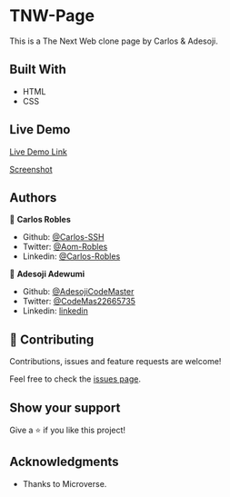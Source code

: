 # TNW-Page
This is a The Next Web clone page by Carlos &amp; Adesoji.

## Built With

- HTML
- CSS

## Live Demo

[Live Demo Link](https://rawcdn.githack.com/carlos-ssh/tnw-page/d6869adb73120c51f02d8c7759247140eaa1d79c/index.html)

[Screenshot](./assets/font/tnw-page-screensho.png)


## Authors

👤 **Carlos Robles**

- Github: [@Carlos-SSH](https://github.com/carlos-ssh)
- Twitter: [@Aom-Robles](https://twitter.com/AomRobles)
- Linkedin: [@Carlos-Robles](https://linkedin.com/carlosfloresrobles)

👤 **Adesoji Adewumi**

- Github: [@AdesojiCodeMaster](https://github.com/)
- Twitter: [@CodeMas22665735](https://twitter.com/)
- Linkedin: [linkedin](https://www.linkedin.com/in/adesoji-adewumi-7752aba5)

## 🤝 Contributing

Contributions, issues and feature requests are welcome!

Feel free to check the [issues page](issues/).

## Show your support

Give a ⭐️ if you like this project!

## Acknowledgments

- Thanks to Microverse.
